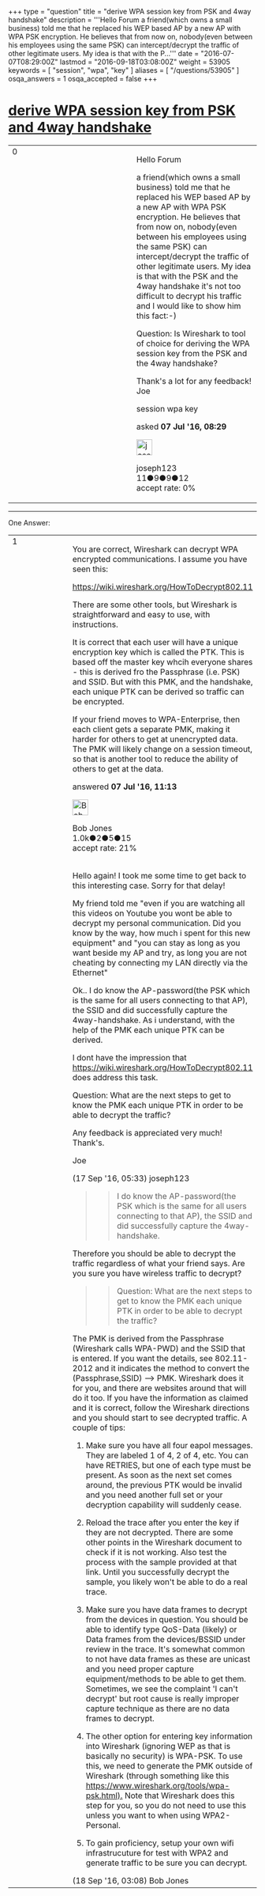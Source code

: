 +++
type = "question"
title = "derive WPA session key from PSK and 4way handshake"
description = '''Hello Forum a friend(which owns a small business) told me that he replaced his WEP based AP by a new AP with WPA PSK encryption. He believes that from now on, nobody(even between his employees using the same PSK) can intercept/decrypt the traffic of other legitimate users. My idea is that with the P...'''
date = "2016-07-07T08:29:00Z"
lastmod = "2016-09-18T03:08:00Z"
weight = 53905
keywords = [ "session", "wpa", "key" ]
aliases = [ "/questions/53905" ]
osqa_answers = 1
osqa_accepted = false
+++

<div class="headNormal">

# [derive WPA session key from PSK and 4way handshake](/questions/53905/derive-wpa-session-key-from-psk-and-4way-handshake)

</div>

<div id="main-body">

<div id="askform">

<table id="question-table" style="width:100%;"><colgroup><col style="width: 50%" /><col style="width: 50%" /></colgroup><tbody><tr class="odd"><td style="width: 30px; vertical-align: top"><div class="vote-buttons"><span id="post-53905-upvote" class="ajax-command post-vote up" rel="nofollow" title="I like this post (click again to cancel)"> </span><div id="post-53905-score" class="post-score" title="current number of votes">0</div><span id="post-53905-downvote" class="ajax-command post-vote down" rel="nofollow" title="I dont like this post (click again to cancel)"> </span> <span id="favorite-mark" class="ajax-command favorite-mark" rel="nofollow" title="mark/unmark this question as favorite (click again to cancel)"> </span><div id="favorite-count" class="favorite-count"></div></div></td><td><div id="item-right"><div class="question-body"><p>Hello Forum</p><p>a friend(which owns a small business) told me that he replaced his WEP based AP by a new AP with WPA PSK encryption. He believes that from now on, nobody(even between his employees using the same PSK) can intercept/decrypt the traffic of other legitimate users. My idea is that with the PSK and the 4way handshake it's not too difficult to decrypt his traffic and I would like to show him this fact:-)</p><p>Question: Is Wireshark to tool of choice for deriving the WPA session key from the PSK and the 4way handshake?</p><p>Thank's a lot for any feedback! Joe</p></div><div id="question-tags" class="tags-container tags"><span class="post-tag tag-link-session" rel="tag" title="see questions tagged &#39;session&#39;">session</span> <span class="post-tag tag-link-wpa" rel="tag" title="see questions tagged &#39;wpa&#39;">wpa</span> <span class="post-tag tag-link-key" rel="tag" title="see questions tagged &#39;key&#39;">key</span></div><div id="question-controls" class="post-controls"></div><div class="post-update-info-container"><div class="post-update-info post-update-info-user"><p>asked <strong>07 Jul '16, 08:29</strong></p><img src="https://secure.gravatar.com/avatar/c08acf577aad3b14e932ee8f48cf7d20?s=32&amp;d=identicon&amp;r=g" class="gravatar" width="32" height="32" alt="joseph123&#39;s gravatar image" /><p><span>joseph123</span><br />
<span class="score" title="11 reputation points">11</span><span title="9 badges"><span class="badge1">●</span><span class="badgecount">9</span></span><span title="9 badges"><span class="silver">●</span><span class="badgecount">9</span></span><span title="12 badges"><span class="bronze">●</span><span class="badgecount">12</span></span><br />
<span class="accept_rate" title="Rate of the user&#39;s accepted answers">accept rate:</span> <span title="joseph123 has no accepted answers">0%</span></p></div></div><div id="comments-container-53905" class="comments-container"></div><div id="comment-tools-53905" class="comment-tools"></div><div class="clear"></div><div id="comment-53905-form-container" class="comment-form-container"></div><div class="clear"></div></div></td></tr></tbody></table>

------------------------------------------------------------------------

<div class="tabBar">

<span id="sort-top"></span>

<div class="headQuestions">

One Answer:

</div>

</div>

<span id="53912"></span>

<div id="answer-container-53912" class="answer">

<table style="width:100%;"><colgroup><col style="width: 50%" /><col style="width: 50%" /></colgroup><tbody><tr class="odd"><td style="width: 30px; vertical-align: top"><div class="vote-buttons"><span id="post-53912-upvote" class="ajax-command post-vote up" rel="nofollow" title="I like this post (click again to cancel)"> </span><div id="post-53912-score" class="post-score" title="current number of votes">1</div><span id="post-53912-downvote" class="ajax-command post-vote down" rel="nofollow" title="I dont like this post (click again to cancel)"> </span></div></td><td><div class="item-right"><div class="answer-body"><p>You are correct, Wireshark can decrypt WPA encrypted communications. I assume you have seen this:</p><p><a href="https://wiki.wireshark.org/HowToDecrypt802.11">https://wiki.wireshark.org/HowToDecrypt802.11</a></p><p>There are some other tools, but Wireshark is straightforward and easy to use, with instructions.</p><p>It is correct that each user will have a unique encryption key which is called the PTK. This is based off the master key whcih everyone shares - this is derived fro the Passphrase (i.e. PSK) and SSID. But with this PMK, and the handshake, each unique PTK can be derived so traffic can be encrypted.<br />
</p><p>If your friend moves to WPA-Enterprise, then each client gets a separate PMK, making it harder for others to get at unencrypted data. The PMK will likely change on a session timeout, so that is another tool to reduce the ability of others to get at the data.<br />
</p></div><div class="answer-controls post-controls"></div><div class="post-update-info-container"><div class="post-update-info post-update-info-user"><p>answered <strong>07 Jul '16, 11:13</strong></p><img src="https://secure.gravatar.com/avatar/0a47ef51dd9c9996d194a4983295f5a4?s=32&amp;d=identicon&amp;r=g" class="gravatar" width="32" height="32" alt="Bob%20Jones&#39;s gravatar image" /><p><span>Bob Jones</span><br />
<span class="score" title="1014 reputation points"><span>1.0k</span></span><span title="2 badges"><span class="badge1">●</span><span class="badgecount">2</span></span><span title="5 badges"><span class="silver">●</span><span class="badgecount">5</span></span><span title="15 badges"><span class="bronze">●</span><span class="badgecount">15</span></span><br />
<span class="accept_rate" title="Rate of the user&#39;s accepted answers">accept rate:</span> <span title="Bob Jones has 19 accepted answers">21%</span> </br></br></p></div></div><div id="comments-container-53912" class="comments-container"><span id="55616"></span><div id="comment-55616" class="comment"><div id="post-55616-score" class="comment-score"></div><div class="comment-text"><p>Hello again! I took me some time to get back to this interesting case. Sorry for that delay!</p><p>My friend told me "even if you are watching all this videos on Youtube you wont be able to decrypt my personal communication. Did you know by the way, how much i spent for this new equipment" and "you can stay as long as you want beside my AP and try, as long you are not cheating by connecting my LAN directly via the Ethernet"</p><p>Ok.. I do know the AP-password(the PSK which is the same for all users connecting to that AP), the SSID and did successfully capture the 4way-handshake. As i understand, with the help of the PMK each unique PTK can be derived.</p><p>I dont have the impression that <a href="https://wiki.wireshark.org/HowToDecrypt802.11">https://wiki.wireshark.org/HowToDecrypt802.11</a> does address this task.</p><p>Question: What are the next steps to get to know the PMK each unique PTK in order to be able to decrypt the traffic?</p><p>Any feedback is appreciated very much! Thank's.</p><p>Joe</p></div><div id="comment-55616-info" class="comment-info"><span class="comment-age">(17 Sep '16, 05:33)</span> <span class="comment-user userinfo">joseph123</span></div></div><span id="55622"></span><div id="comment-55622" class="comment"><div id="post-55622-score" class="comment-score"></div><div class="comment-text"><blockquote><blockquote><p>I do know the AP-password(the PSK which is the same for all users connecting to that AP), the SSID and did successfully capture the 4way-handshake.</p></blockquote></blockquote><p>Therefore you should be able to decrypt the traffic regardless of what your friend says. Are you sure you have wireless traffic to decrypt?</p><blockquote><blockquote><p>Question: What are the next steps to get to know the PMK each unique PTK in order to be able to decrypt the traffic?</p></blockquote></blockquote><p>The PMK is derived from the Passphrase (Wireshark calls WPA-PWD) and the SSID that is entered. If you want the details, see 802.11-2012 and it indicates the method to convert the (Passphrase,SSID) --&gt; PMK. Wireshark does it for you, and there are websites around that will do it too. If you have the information as claimed and it is correct, follow the Wireshark directions and you should start to see decrypted traffic. A couple of tips:</p><ol><li><p>Make sure you have all four eapol messages. They are labeled 1 of 4, 2 of 4, etc. You can have RETRIES, but one of each type must be present. As soon as the next set comes around, the previous PTK would be invalid and you need another full set or your decryption capability will suddenly cease.</p></li><li><p>Reload the trace after you enter the key if they are not decrypted. There are some other points in the Wireshark document to check if it is not working. Also test the process with the sample provided at that link. Until you successfully decrypt the sample, you likely won't be able to do a real trace.</p></li><li><p>Make sure you have data frames to decrypt from the devices in question. You should be able to identify type QoS-Data (likely) or Data frames from the devices/BSSID under review in the trace. It's somewhat common to not have data frames as these are unicast and you need proper capture equipment/methods to be able to get them. Sometimes, we see the complaint 'I can't decrypt' but root cause is really improper capture technique as there are no data frames to decrypt.<br />
</p></li><li><p>The other option for entering key information into Wireshark (ignoring WEP as that is basically no security) is WPA-PSK. To use this, we need to generate the PMK outside of Wireshark (through something like this <a href="https://www.wireshark.org/tools/wpa-psk.html).">https://www.wireshark.org/tools/wpa-psk.html).</a> Note that Wireshark does this step for you, so you do not need to use this unless you want to when using WPA2-Personal.<br />
</p></li><li><p>To gain proficiency, setup your own wifi infrastrucuture for test with WPA2 and generate traffic to be sure you can decrypt.</p></li></ol></div><div id="comment-55622-info" class="comment-info"><span class="comment-age">(18 Sep '16, 03:08)</span> <span class="comment-user userinfo">Bob Jones</span></div></div></div><div id="comment-tools-53912" class="comment-tools"></div><div class="clear"></div><div id="comment-53912-form-container" class="comment-form-container"></div><div class="clear"></div></div></td></tr></tbody></table>

</div>

<div class="paginator-container-left">

</div>

</div>

</div>

